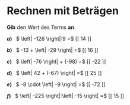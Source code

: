 <!--
version:  0.0.1

language: de

@style
main > *:not(:last-child) {
  margin-bottom: 3rem;
}

input {
    text-align: center;
}

.flex-container {
    display: flex;
    flex-wrap: wrap;
    align-items: stretch;
    gap: 20px;
}

.flex-child {
    flex: 1;
    min-width: 350px;
    margin-right: 20px;
}

@media (max-width: 400px) {
    .flex-child {
        flex: 100%;
        margin-right: 0;
    }
}
@end

formula: \carry   \textcolor{red}{\scriptsize #1}
formula: \digit   \rlap{\carry{#1}}\phantom{#2}#2
formula: \permil  \text{‰}

import: https://raw.githubusercontent.com/LiaTemplates/Tikz-Jax/main/README.md

script: https://cdn.jsdelivr.net/gh/LiaTemplates/Tikz-Jax@main/dist/index.js


tags: Betrag, Negative Zahlen, sehr leicht, sehr niedrig, Angeben

comment: Rechne mit Beträgen von ganzen Zahlen im Kopf.

author: Martin Lommatzsch

-->




# Rechnen mit Beträgen

**Gib** den Wert des Terms **an**.

<section class="flex-container">

<div class="flex-child">

__$a)\;\;$__ $ \left| -126 \right|:9 =$ [[  14  ]]

</div> 
<div class="flex-child">

__$b)\;\;$__ $ -13 + \left| -29 \right| =$ [[  16  ]]

</div> 
<div class="flex-child">

__$c)\;\;$__ $ \left| -76 \right| + (-98) =$ [[  -22  ]]

</div> 
<div class="flex-child">

__$d)\;\;$__ $ \left| 42 + (-67) \right| =$ [[  25  ]]

</div> 
<div class="flex-child">

__$e)\;\;$__ $ -8 \cdot \left| -9 \right| =$ [[  -72  ]]

</div> 
<div class="flex-child">

__$f)\;\;$__ $ \left| -225 \right|:\left| -15 \right| =$ [[  15  ]]

</div> 
</section>





